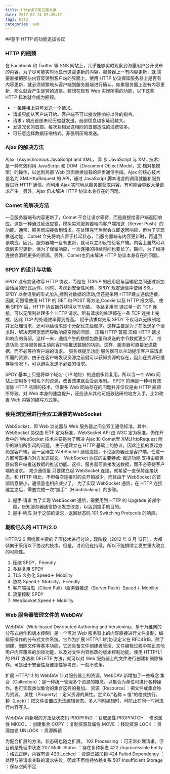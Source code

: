 ```yaml
---
title: Http读书笔记第九章
date: 2017-07-14 07:49:57
tags: http
categories: web
---
```

##基于 HTTP 的功能追加协议

### HTTP 的瓶颈
在 Facebook 和 Twitter 等 SNS 网站上，几乎能够实时观察到海量用户公开发布的内容，为了尽可能实时地显示这些更新的内容，服务器上一有内容更新，就
需要直接把那些内容反馈到客户端的界面上。使用 HTTP 协议探知服务器上是否有内容更新，就必须频繁地从客户端到服务器端进行确认。如果服务器上没有内容更新，那么就会产生徒劳的通信。若想在现有 Web 实现所需的功能，以下这些 HTTP 标准就会成为瓶颈。
* 一条连接上只可发送一个请求。
* 请求只能从客户端开始。客户端不可以接收除响应以外的指令。
* 请求 / 响应首部未经压缩就发送。首部信息越多延迟越大。
* 发送冗长的首部。每次互相发送相同的首部造成的浪费较多。
* 可任意选择数据压缩格式。非强制压缩发送。

### Ajax 的解决方法
Ajax（Asynchronous JavaScript and XML， 异 步 JavaScript 与 XML 技术）是一种有效利用 JavaScript 和 DOM（Document Object Model，文
档对象模型）的操作，以达到局部 Web 页面替换加载的异步通信手段。Ajax 的核心技术是名为 XMLHttpRequest 的 API，通过 JavaScript 脚本语言的调用就能和服务器进行 HTTP 通信。而利用 Ajax 实时地从服务器获取内容，有可能会导致大量请求产生。另外，Ajax 仍未解决 HTTP 协议本身存在的问题。

### Comet 的解决方法
一旦服务器端有内容更新了，Comet 不会让请求等待，而是直接给客户端返回响应。这是一种通过延迟应答，模拟实现服务器端向客户端推送（Server Push）的功能。通常，服务器端接收到请求，在处理完毕后就会立即返回响应，但为了实现推送功能，Comet 会先将响应置于挂起状态，当服务器端有内容更新时，再返回该响应。因此，服务器端一旦有更新，就可以立即反馈给客户端。内容上虽然可以做到实时更新，但为了保留响应，一次连接的持续时间也变长了。期间，为了维持连接会消耗更多的资源。另外，Comet也仍未解决 HTTP 协议本身存在的问题。

### SPDY 的设计与功能
SPDY 没有完全改写 HTTP 协议，而是在 TCP/IP 的应用层与运输层之间通过新加会话层的形式运作。同时，考虑到安全性问题，SPDY 规定通信中使用 SSL。
SPDY 以会话层的形式加入,控制对数据的流动,但还是采用 HTTP建立通信连接。因此,可照常使用 HTTP 的 GET 和 POST 等方法,Cookie 以及 HTTP 报文等。
使用 SPDY 后，HTTP 协议额外获得以下功能。
多路复用流
通过单一的 TCP 连接，可以无限制处理多个 HTTP 请求。所有请求的处理都在一条 TCP 连接上完成，因此 TCP 的处理效率得到提高。
赋予请求优先级
SPDY 不仅可以无限制地并发处理请求，还可以给请求逐个分配优先级顺序。这样主要是为了在发送多个请求时，解决因带宽低而导致响应变慢的问题。
压缩 HTTP 首部
压缩 HTTP 请求和响应的首部。这样一来，通信产生的数据包数量和发送的字节数就更少了。
推送功能
支持服务器主动向客户端推送数据的功能。这样，服务器可直接发送数据，而不必等待客户端的请求。
服务器提示功能
服务器可以主动提示客户端请求所需的资源。由于在客户端发现资源之前就可以获知资源的存在，因此在资源已缓存等情况下，可以避免发送不必要的请求。

SPDY 基本上只是将单个域名（ IP 地址）的通信多路复用，所以当一个 Web 网站上使用多个域名下的资源，改善效果就会受到限制。
SPDY 的确是一种可有效消除 HTTP 瓶颈的技术，但很多 Web 网站存在的问题并非仅仅是由 HTTP 瓶颈所导致。对 Web 本身的速度提升，还应该从其他可细致钻研的地方入手，比如改善 Web 内容的编写方式等。

### 使用浏览器进行全双工通信的WebSocket
WebSocket，即 Web 浏览器与 Web 服务器之间全双工通信标准。其中，WebSocket 协议由 IETF 定为标准，WebSocket API 由 W3C 定为标准。仍在开发中的 WebSocket 技术主要是为了解决 Ajax 和 Comet里 XMLHttpRequest 附带的缺陷所引起的问题。
由于是建立在 HTTP 基础上的协议，因此连接的发起方仍是客户端，而一旦确立 WebSocket 通信连接，不论服务器还是客户端，任意一方都可直接向对方发送报文。
WebSocket 协议的主要特点:
推送功能
支持由服务器向客户端推送数据的推送功能。这样，服务器可直接发送数据，而不必等待客户端的请求。
减少通信量
只要建立起 WebSocket 连接，就希望一直保持连接状态。和 HTTP 相比，不但每次连接时的总开销减少，而且由于 WebSocket 的首部信息很小，通信量也相应减少了。
为了实现 WebSocket 通信，在 HTTP 连接建立之后，需要完成一次“握手”（Handshaking）的步骤。
1. 握手·请求
为了实现 WebSocket 通信，需要用到 HTTP 的 Upgrade 首部字段，告知服务器通信协议发生改变，以达到握手的目的。
2. 握手·响应
对于之前的请求，返回状态码 101 Switching Protocols 的响应。

### 期盼已久的 HTTP/2.0
HTTP/2.0 围绕着主要的 7 项技术进行讨论，现阶段（2012 年 8 月 13日），大都倾向于采用以下协议的技术。但是，讨论仍在持续，所以不能排除会发生重大改变的可能性。
1. 压缩 SPDY、Friendly
2. 多路复用 SPDY
3. TLS 义务化 Speed＋ Mobility
4. 协商 Speed＋ Mobility，Friendly
5. 客户端拉曳（Client Pull）/服务器推送（Server Push）Speed＋ Mobility
6. 流量控制 SPDY
7. WebSocket Speed＋ Mobility

### Web 服务器管理文件的 WebDAV
WebDAV（Web-based Distributed Authoring and Versioning，基于万维网的分布式创作和版本控制）是一个可对 Web 服务器上的内容直接进行文件复制、编辑等操作的分布式文件系统。它作为扩展 HTTP/1.1的协议定义在 RFC4918。除了创建、删除文件等基本功能，它还具备文件创建者管理、文件编辑过程中禁止其他用户内容覆盖的加锁功能，以及对文件内容修改的版本控制功能。使用 HTTP/1.1 的 PUT 方法和 DELETE 方法，就可以对 Web 服务器上的文件进行创建和删除操作。可是出于安全性及便捷性等考虑，一般不使用。

扩展 HTTP/1.1 的 WebDAV
针对服务器上的资源，WebDAV 新增加了一些概念
集合（Collection）：是一种统一管理多个资源的概念。以集合为单位可进行各种操作。也可实现类似集合的集合这样的叠加。
资源（Resource）：把文件或集合称为资源。
属性（Property）：定义资源的属性。定义以“名称 = 值”的格式执行。
锁（Lock）：把文件设置成无法编辑状态。多人同时编辑时，可防止在同一时间进行内容写入。

WebDAV 内新增的方法及状态码
PROPFIND ：获取属性
PROPPATCH ：修改属性
MKCOL ：创建集合
COPY ：复制资源及属性
MOVE ：移动资源
LOCK ：资源加锁
UNLOCK ：资源解锁

为配合扩展的方法，状态码也随之扩展。
102 Processing ：可正常处理请求，但目前是处理中状态
207 Multi-Status ：存在多种状态
422 Unprocessible Entity ：格式正确，内容有误
423 Locked ：资源已被加锁
424 Failed Dependency ：处理与某请求关联的请求失败，因此不再维持依赖关系
507 Insufficient Storage ：保存空间不足